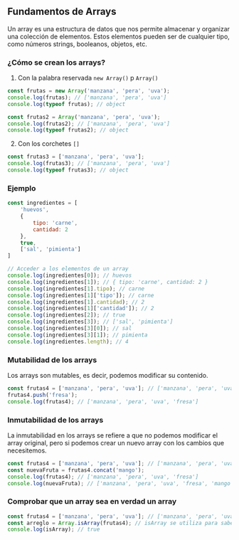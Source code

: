 
## Fundamentos de Arrays

Un array es una estructura de datos que nos permite almacenar y organizar una colección de elementos. Estos elementos pueden ser de cualquier tipo, como números strings, booleanos, objetos, etc.

### ¿Cómo se crean los arrays?

1. Con la palabra reservada `new Array()` p `Array()`

```js
const frutas = new Array('manzana', 'pera', 'uva');
console.log(frutas); // ['manzana', 'pera', 'uva']
console.log(typeof frutas); // object

const frutas2 = Array('manzana', 'pera', 'uva');
console.log(frutas2); // ['manzana', 'pera', 'uva']
console.log(typeof frutas2); // object
```

2. Con los corchetes `[]`

```js
const frutas3 = ['manzana', 'pera', 'uva'];
console.log(frutas3); // ['manzana', 'pera', 'uva']
console.log(typeof frutas3); // object
```

### Ejemplo

```js
const ingredientes = [
    'huevos',
    {
        tipo: 'carne',
        cantidad: 2
    },
    true,
    ['sal', 'pimienta']
]

// Acceder a los elementos de un array
console.log(ingredientes[0]); // huevos
console.log(ingredientes[1]); // { tipo: 'carne', cantidad: 2 }
console.log(ingredientes[1].tipo); // carne
console.log(ingredientes[1]['tipo']); // carne
console.log(ingredientes[1].cantidad); // 2
console.log(ingredientes[1]['cantidad']); // 2
console.log(ingredientes[2]); // true
console.log(ingredientes[3]); // ['sal', 'pimienta']
console.log(ingredientes[3][0]); // sal
console.log(ingredientes[3][1]); // pimienta
console.log(ingredientes.length); // 4
```

### Mutabilidad de los arrays

Los arrays son mutables, es decir, podemos modificar su contenido.

```js
const frutas4 = ['manzana', 'pera', 'uva']; // ['manzana', 'pera', 'uva']
frutas4.push('fresa');
console.log(frutas4); // ['manzana', 'pera', 'uva', 'fresa']
```

### Inmutabilidad de los arrays

La inmutabilidad en los arrays se refiere a que no podemos modificar el array original, pero si podemos crear un nuevo array con los cambios que necesitemos.

```js
const frutas4 = ['manzana', 'pera', 'uva']; // ['manzana', 'pera', 'uva']
const nuevaFruta = frutas4.concat('mango');
console.log(frutas4); // ['manzana', 'pera', 'uva', 'fresa']
console.log(nuevaFruta); // ['manzana', 'pera', 'uva', 'fresa', 'mango']
```

### Comprobar que un array sea en verdad un array

```js
const frutas4 = ['manzana', 'pera', 'uva']; // ['manzana', 'pera', 'uva']
const arreglo = Array.isArray(frutas4); // isArray se utiliza para saber si es un arreglo
console.log(isArray); // true
```